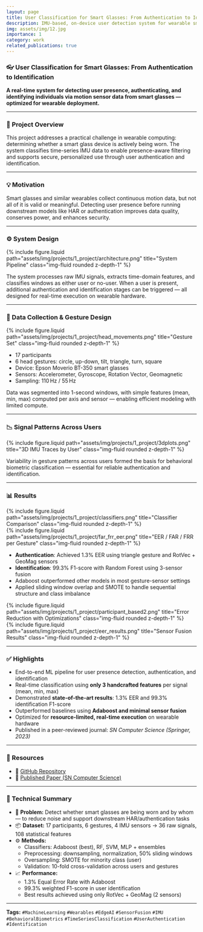 ```yaml
---
layout: page
title: User Classification for Smart Glasses: From Authentication to Identification
description: IMU-based, on-device user detection system for wearable smart glasses
img: assets/img/12.jpg
importance: 1
category: work
related_publications: true
---
```


### 👓 User Classification for Smart Glasses: From Authentication to Identification  
**A real-time system for detecting user presence, authenticating, and identifying individuals via motion sensor data from smart glasses — optimized for wearable deployment.**

---

### 🎯 Project Overview  
This project addresses a practical challenge in wearable computing: determining whether a smart glass device is actively being worn. The system classifies time-series IMU data to enable presence-aware filtering and supports secure, personalized use through user authentication and identification.

---

### 💡 Motivation  
Smart glasses and similar wearables collect continuous motion data, but not all of it is valid or meaningful. Detecting user presence before running downstream models like HAR or authentication improves data quality, conserves power, and enhances security.

---

### ⚙️ System Design  

<div class="row">
  <div class="col-sm-12 mt-3">
    {% include figure.liquid path="assets/img/projects/1_project/architecture.png" title="System Pipeline" class="img-fluid rounded z-depth-1" %}
  </div>
</div>

The system processes raw IMU signals, extracts time-domain features, and classifies windows as either user or no-user. When a user is present, additional authentication and identification stages can be triggered — all designed for real-time execution on wearable hardware.

---

### 🧪 Data Collection & Gesture Design  

<div class="row">
  <div class="col-sm-12 mt-3">
    {% include figure.liquid path="assets/img/projects/1_project/head_movements.png" title="Gesture Set" class="img-fluid rounded z-depth-1" %}
  </div>
</div>

- 17 participants  
- 6 head gestures: circle, up-down, tilt, triangle, turn, square  
- Device: Epson Moverio BT-350 smart glasses  
- Sensors: Accelerometer, Gyroscope, Rotation Vector, Geomagnetic  
- Sampling: 110 Hz / 55 Hz  

Data was segmented into 1-second windows, with simple features (mean, min, max) computed per axis and sensor — enabling efficient modeling with limited compute.

---

### 📉 Signal Patterns Across Users  

<div class="row">
  <div class="col-sm-12 mt-3">
    {% include figure.liquid path="assets/img/projects/1_project/3dplots.png" title="3D IMU Traces by User" class="img-fluid rounded z-depth-1" %}
  </div>
</div>

Variability in gesture patterns across users formed the basis for behavioral biometric classification — essential for reliable authentication and identification.

---

### 📊 Results  

<div class="row">
  <div class="col-sm-6 mt-3">
    {% include figure.liquid path="assets/img/projects/1_project/classifiers.png" title="Classifier Comparison" class="img-fluid rounded z-depth-1" %}
  </div>
  <div class="col-sm-6 mt-3">
    {% include figure.liquid path="assets/img/projects/1_project/far_frr_eer.png" title="EER / FAR / FRR per Gesture" class="img-fluid rounded z-depth-1" %}
  </div>
</div>

- **Authentication**: Achieved 1.3% EER using triangle gesture and RotVec + GeoMag sensors  
- **Identification**: 99.3% F1-score with Random Forest using 3-sensor fusion  
- Adaboost outperformed other models in most gesture-sensor settings  
- Applied sliding window overlap and SMOTE to handle sequential structure and class imbalance  

<div class="row">
  <div class="col-sm-6 mt-3">
    {% include figure.liquid path="assets/img/projects/1_project/participant_based2.png" title="Error Reduction with Optimizations" class="img-fluid rounded z-depth-1" %}
  </div>
  <div class="col-sm-6 mt-3">
    {% include figure.liquid path="assets/img/projects/1_project/eer_results.png" title="Sensor Fusion Results" class="img-fluid rounded z-depth-1" %}
  </div>
</div>

---

### ✅ Highlights  
- End-to-end ML pipeline for user presence detection, authentication, and identification  
- Real-time classification using <strong>only 3 handcrafted features</strong> per signal (mean, min, max)  
- Demonstrated <strong>state-of-the-art results</strong>: 1.3% EER and 99.3% identification F1-score  
- Outperformed baselines using <strong>Adaboost and minimal sensor fusion</strong>  
- Optimized for <strong>resource-limited, real-time execution</strong> on wearable hardware  
- Published in a peer-reviewed journal: <em>SN Computer Science (Springer, 2023)</em>  

---

### 🔗 Resources  
- 📁 [GitHub Repository](https://github.com/sumeyye-agac/glass-data-participant-detection)  
- 📄 [Published Paper (SN Computer Science)](https://doi.org/10.1007/s42979-023-02202-4)

---

### 🧾 Technical Summary

- 📌 **Problem:** Detect whether smart glasses are being worn and by whom — to reduce noise and support downstream HAR/authentication tasks  
- 📦 **Dataset:** 17 participants, 6 gestures, 4 IMU sensors → 36 raw signals, 108 statistical features  
- ⚙️ **Methods:**  
  - Classifiers: Adaboost (best), RF, SVM, MLP + ensembles  
  - Preprocessing: downsampling, normalization, 50% sliding windows  
  - Oversampling: SMOTE for minority class (user)  
  - Validation: 10-fold cross-validation across users and gestures  
- 📈 **Performance:**  
  - 1.3% Equal Error Rate with Adaboost  
  - 99.3% weighted F1-score in user identification  
  - Best results achieved using only RotVec + GeoMag (2 sensors)  

---

**Tags:** `#MachineLearning` `#Wearables` `#EdgeAI` `#SensorFusion` `#IMU` `#BehavioralBiometrics` `#TimeSeriesClassification` `#UserAuthentication` `#Identification`
